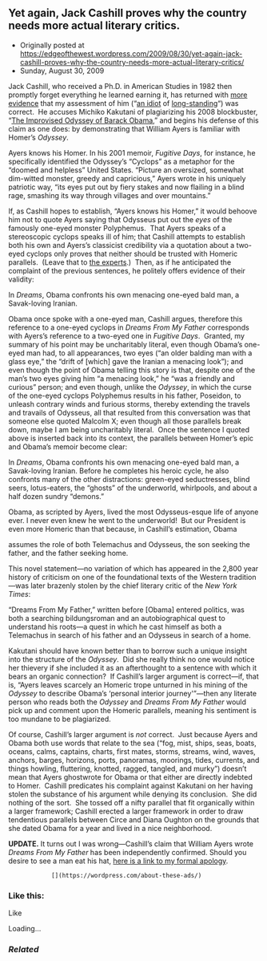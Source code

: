 ## Yet again, Jack Cashill proves why the country needs more actual literary critics.

 * Originally posted at https://edgeofthewest.wordpress.com/2009/08/30/yet-again-jack-cashill-proves-why-the-country-needs-more-actual-literary-critics/
 * Sunday, August 30, 2009

Jack Cashill, who received a Ph.D. in American Studies in 1982 then promptly forget everything he learned earning it, has returned with [more evidence](http://www.americanthinker.com/blog/2009/08/an\_odd\_coincidence.html) that my assessment of him (“[an idiot](http://www.americanthinker.com/blog/2009/08/an\_odd\_coincidence.html) of [long-standing](http://www.americanthinker.com/blog/2009/08/an\_odd\_coincidence.html)“) was correct.  He accuses Michiko Kakutani of plagiarizing his 2008 blockbuster, “[The Improvised Odyssey of Barack Obama](http://www.americanthinker.com/2008/12/the\_improvised\_odyssey\_of\_bara.html),” and begins his defense of this claim as one does: by demonstrating that William Ayers is familiar with Homer’s _Odyssey_.

Ayers knows his Homer. In his 2001 memoir, _Fugitive Days_, for instance, he specifically identified the Odyssey’s “Cyclops” as a metaphor for the “doomed and helpless” United States. “Picture an oversized, somewhat dim-witted monster, greedy and capricious,” Ayers wrote in his uniquely patriotic way, “its eyes put out by fiery stakes and now flailing in a blind rage, smashing its way through villages and over mountains.”

If, as Cashill hopes to establish, “Ayers knows his Homer,” it would behoove him not to quote Ayers saying that Odysseus put out the _eyes_ of the famously one-eyed monster Polyphemus.  That Ayers speaks of a stereoscopic cyclops speaks ill of him; that Cashill attempts to establish both his own and Ayers’s classicist credibility via a quotation about a two-eyed cyclops only proves that neither should be trusted with Homeric parallels.  (Leave that to [the experts](http://acephalous.typepad.com/acephalous/2009/08/on-james-joyce-who-is-very-important-and-jacques-derrida-who-is-also-very-important-though-more-to-o.html).)  Then, as if he anticipated the complaint of the previous sentences, he politely offers evidence of their validity:

In _Dreams_, Obama confronts his own menacing one-eyed bald man, a Savak-loving Iranian.

Obama once spoke with a one-eyed man, Cashill argues, therefore this reference to a one-eyed cyclops in _Dreams From My Father_ corresponds with Ayers’s reference to a two-eyed one in _Fugitive Days_.  Granted, my summary of his point may be uncharitably literal, even though Obama’s one-eyed man had, to all appearances, two eyes (“an older balding man with a glass eye,” the “drift of [which] gave the Iranian a menacing look”); and even though the point of Obama telling this story is that, despite one of the man’s two eyes giving him “a menacing look,” he “was a friendly and curious” person; and even though, unlike the _Odyssey_, in which the curse of the one-eyed cyclops Polyphemus results in his father, Poseidon, to unleash contrary winds and furious storms, thereby extending the travels and travails of Odysseus, all that resulted from this conversation was that someone else quoted Malcolm X; even though all those parallels break down, maybe I am being uncharitably literal.  Once the sentence I quoted above is inserted back into its context, the parallels between Homer’s epic and Obama’s memoir become clear:


In _Dreams_, Obama confronts his own menacing one-eyed bald man, a Savak-loving Iranian. Before he completes his heroic cycle, he also confronts many of the other distractions: green-eyed seductresses, blind seers, lotus-eaters, the “ghosts” of the underworld, whirlpools, and about a half dozen sundry “demons.”

Obama, as scripted by Ayers, lived the most Odysseus-esque life of anyone ever. I never even knew he went to the underworld!  But our President is even more Homeric than that because, in Cashill’s estimation, Obama

assumes the role of both Telemachus and Odysseus, the son seeking the father, and the father seeking home.

This novel statement—no variation of which has appeared in the 2,800 year history of criticism on one of the foundational texts of the Western tradition—was later brazenly stolen by the chief literary critic of the _New York Times_:

“Dreams From My Father,” written before [Obama] entered politics, was both a searching bildungsroman and an autobiographical quest to understand his roots—a quest in which he cast himself as both a Telemachus in search of his father and an Odysseus in search of a home.

Kakutani should have known better than to borrow such a unique insight into the structure of the _Odyssey_.  Did she really think no one would notice her thievery if she included it as an afterthought to a sentence with which it bears an organic connection?  If Cashill’s larger argument is correct—if, that is, “Ayers leaves scarcely an Homeric trope unturned in his mining of the _Odyssey_ to describe Obama’s ‘personal interior journey'”—then any literate person who reads both the _Odyssey_ and _Dreams From My Father_ would pick up and comment upon the Homeric parallels, meaning his sentiment is too mundane to be plagiarized.

Of course, Cashill’s larger argument is _not_ correct.  Just because Ayers and Obama both use words that relate to the sea (“fog, mist, ships, seas, boats, oceans, calms, captains, charts, first mates, storms, streams, wind, waves, anchors, barges, horizons, ports, panoramas, moorings, tides, currents, and things howling, fluttering, knotted, ragged, tangled, and murky”) doesn’t mean that Ayers ghostwrote for Obama or that either are directly indebted to Homer.  Cashill predicates his complaint against Kakutani on her having stolen the substance of his argument while denying its conclusion.  She did nothing of the sort.  She tossed off a nifty parallel that fit organically within a larger framework; Cashill erected a larger framework in order to draw tendentious parallels between Circe and Diana Oughton on the grounds that she dated Obama for a year and lived in a nice neighborhood.

**UPDATE.** It turns out I was wrong—Cashill’s claim that William Ayers wrote _Dreams From My Father_ has been independently confirmed.  Should you desire to see a man eat his hat, [here is a link to my formal apology](http://acephalous.typepad.com/acephalous/2009/09/turns-out-i-owe-jack-cashill-an-apology.html).

		

			

				[](https://wordpress.com/about-these-ads/)
				

					
				

			

		

### Like this:

Like

 
Loading...

[]()

### _Related_

